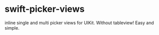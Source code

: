 # swift-picker-views
inline single and multi picker views for UIKit. Without tableview! Easy and simple.
